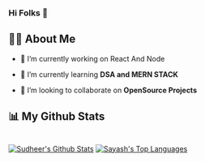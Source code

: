 ### Hi Folks 👋

## 🙋‍♂️ About Me

- 🔭 I’m currently working on React And Node

- 🌱 I’m currently learning **DSA and MERN STACK**

- 👯 I’m looking to collaborate on **OpenSource Projects**

## 📊 My Github Stats

  <br/>
    <a href="https://github.com/ss0710/github-readme-stats"><img alt="Sudheer's Github Stats" src="https://github-readme-stats.vercel.app/api?username=sayashchaudhary&show_icons=true&count_private=true&theme=react&hide_border=true&bg_color=0D1117" /></a>
  <a href="https://github.com/ss0710/github-readme-stats"><img alt="Sayash's Top Languages" src="https://github-readme-stats.vercel.app/api/top-langs/?username=sayashchaudhary&langs_count=8&count_private=true&layout=compact&theme=react&hide_border=true&bg_color=0D1117" /></a>
  <br/>

